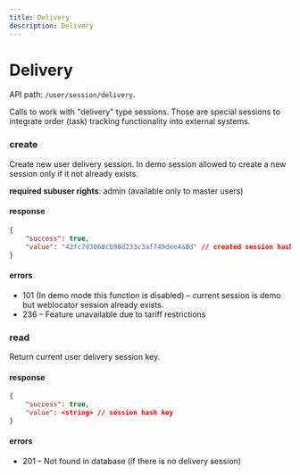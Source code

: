 ```yaml
---
title: Delivery
description: Delivery
---
```


# Delivery

API path: `/user/session/delivery`.

Calls to work with "delivery" type sessions. Those are special sessions to integrate order (task) 
tracking functionality into external systems.

### create

Create new user delivery session.
In demo session allowed to create a new session only if it not already exists.

**required subuser rights**: admin (available only to master users)

#### response

```json
{
    "success": true,
    "value": "42fc7d3068cb98d233c3af749dee4a8d" // created session hash key
}
```

#### errors

*   101 (In demo mode this function is disabled) – current session is demo but weblocator session already exists.
*   236 – Feature unavailable due to tariff restrictions

### read

Return current user delivery session key.

#### response

```json
{
    "success": true,
    "value": <string> // session hash key
}
```

#### errors

*   201 – Not found in database (if there is no delivery session)
